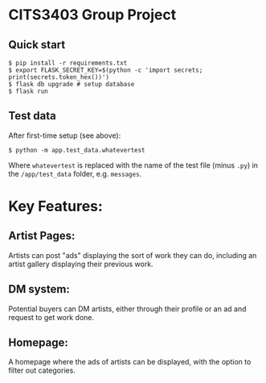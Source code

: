 # CITS3403 Group Project

## Quick start

```console
$ pip install -r requirements.txt
$ export FLASK_SECRET_KEY=$(python -c 'import secrets; print(secrets.token_hex())')
$ flask db upgrade # setup database
$ flask run
```

## Test data

After first-time setup (see above):

```console
$ python -m app.test_data.whatevertest
```

Where `whatevertest` is replaced with the name of the test file (minus `.py`) in the `/app/test_data` folder, e.g. `messages`.

# Key Features:
## Artist Pages:
Artists can post "ads" displaying the sort of work they can do, including an artist gallery displaying their previous work.
## DM system: 
Potential buyers can DM artists, either through their profile or an ad and request to get work done.
## Homepage: 
A homepage where the ads of artists can be displayed, with the option to filter out categories.
